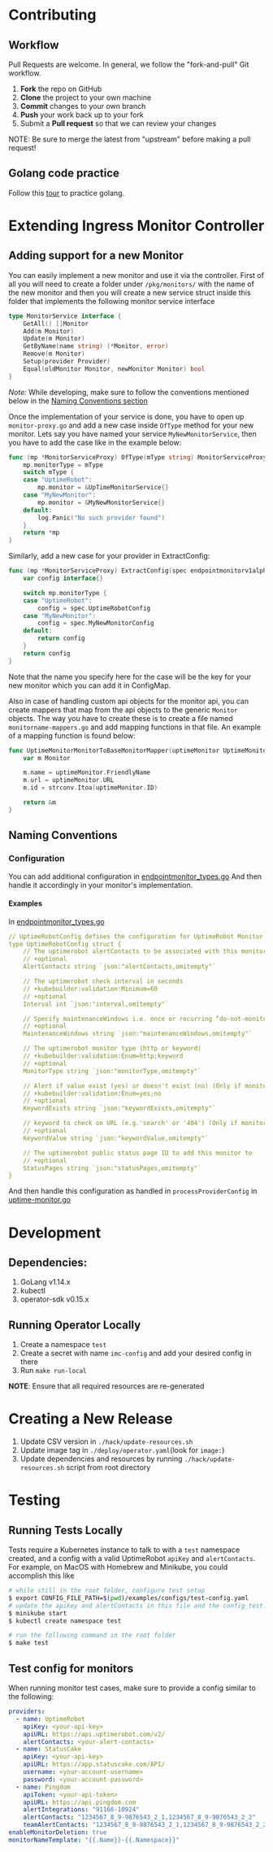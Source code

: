 # Contributing

## Workflow
Pull Requests are welcome. In general, we follow the "fork-and-pull" Git workflow.

 1. **Fork** the repo on GitHub
 2. **Clone** the project to your own machine
 3. **Commit** changes to your own branch
 4. **Push** your work back up to your fork
 5. Submit a **Pull request** so that we can review your changes

NOTE: Be sure to merge the latest from "upstream" before making a pull request!

## Golang code practice

Follow this [tour](https://tour.golang.org/) to practice golang.

# Extending Ingress Monitor Controller

## Adding support for a new Monitor

You can easily implement a new monitor and use it via the controller. First of all you will need to create a folder under `/pkg/monitors/` with the name of the new monitor and then you will create a new service struct inside this folder that implements the following monitor service interface

```go
type MonitorService interface {
    GetAll() []Monitor
    Add(m Monitor)
    Update(m Monitor)
    GetByName(name string) (*Monitor, error)
    Remove(m Monitor)
    Setup(provider Provider)
    Equal(oldMonitor Monitor, newMonitor Monitor) bool
}
```

*Note:* While developing, make sure to follow the conventions mentioned below in the [Naming Conventions section](#naming-conventions)

Once the implementation of your service is done, you have to open up `monitor-proxy.go` and add a new case inside `OfType` method for your new monitor. Lets say you have named your service `MyNewMonitorService`, then you have to add the case like in the example below:

```go
func (mp *MonitorServiceProxy) OfType(mType string) MonitorServiceProxy {
    mp.monitorType = mType
    switch mType {
    case "UptimeRobot":
        mp.monitor = &UpTimeMonitorService{}
    case "MyNewMonitor":
        mp.monitor = &MyNewMonitorService{}
    default:
        log.Panic("No such provider found")
    }
    return *mp
}
```

Similarly, add a new case for your provider in ExtractConfig:

```go
func (mp *MonitorServiceProxy) ExtractConfig(spec endpointmonitorv1alpha1.EndpointMonitorSpec) interface{} {
	var config interface{}

	switch mp.monitorType {
	case "UptimeRobot":
		config = spec.UptimeRobotConfig
    case "MyNewMonitor":
        config = spec.MyNewMonitorConfig
	default:
		return config
	}
	return config
}
```

Note that the name you specify here for the case will be the key for your new monitor which you can add it in ConfigMap.

Also in case of handling custom api objects for the monitor api, you can create mappers that map from the api objects to the generic `Monitor` objects. The way you have to create these is to create a file named `monitorname-mappers.go` and add mapping functions in that file. An example of a mapping function is found below:

```go
func UptimeMonitorMonitorToBaseMonitorMapper(uptimeMonitor UptimeMonitorMonitor) *Monitor {
    var m Monitor

    m.name = uptimeMonitor.FriendlyName
    m.url = uptimeMonitor.URL
    m.id = strconv.Itoa(uptimeMonitor.ID)

    return &m
}
```

## Naming Conventions

### Configuration

You can add additional configuration in [endpointmonitor_types.go](./pkg/apis/endpointmonitor/v1alpha1/endpointmonitor_types.go)
And then handle it accordingly in your monitor's implementation.

#### Examples

In [endpointmonitor_types.go](./pkg/apis/endpointmonitor/v1alpha1/endpointmonitor_types.go)

```yaml
// UptimeRobotConfig defines the configuration for UptimeRobot Monitor Provider
type UptimeRobotConfig struct {
	// The uptimerobot alertContacts to be associated with this monitor
	// +optional
	AlertContacts string `json:"alertContacts,omitempty"`

	// The uptimerobot check interval in seconds
	// +kubebuilder:validation:Minimum=60
	// +optional
	Interval int `json:"interval,omitempty"`

	// Specify maintenanceWindows i.e. once or recurring “do-not-monitor periods”
	// +optional
	MaintenanceWindows string `json:"maintenanceWindows,omitempty"`

	// The uptimerobot monitor type (http or keyword)
	// +kubebuilder:validation:Enum=http;keyword
	// +optional
	MonitorType string `json:"monitorType,omitempty"`

	// Alert if value exist (yes) or doesn't exist (no) (Only if monitor-type is keyword)
	// +kubebuilder:validation:Enum=yes;no
	// +optional
	KeywordExists string `json:"keywordExists,omitempty"`

	// keyword to check on URL (e.g.'search' or '404') (Only if monitor-type is keyword)
	// +optional
	KeywordValue string `json:"keywordValue,omitempty"`

	// The uptimerobot public status page ID to add this monitor to
	// +optional
	StatusPages string `json:"statusPages,omitempty"`
}
```

And then handle this configuration as handled in `processProviderConfig` in [uptime-monitor.go](./pkg/monitors/uptimerobot/uptime-monitor.go)

# Development

## Dependencies: 
1. GoLang v1.14.x
2. kubectl
3. operator-sdk v0.15.x

## Running Operator Locally

1. Create a namespace `test`
2. Create a secret with name `imc-config` and add your desired config in there
3. Run `make run-local`

**NOTE**: Ensure that all required resources are re-generated 

# Creating a New Release

1. Update CSV version in `./hack/update-resources.sh`
2. Update image tag in `./deploy/operator.yaml`(look for `image:`)
3. Update dependencies and resources by running `./hack/update-resources.sh` script from root directory

# Testing

## Running Tests Locally

Tests require a Kubernetes instance to talk to with a `test` namespace created, and a config with a valid UptimeRobot `apiKey` and `alertContacts`. For example, on MacOS with Homebrew and Minikube, you could accomplish this like

```bash
# while still in the root folder, configure test setup
$ export CONFIG_FILE_PATH=$(pwd)/examples/configs/test-config.yaml
# update the apikey and alertContacts in this file and the config_test.go file (`correctTestAPIKey` and `correctTestAlertContacts` contstants)
$ minikube start
$ kubectl create namespace test

# run the following command in the root folder
$ make test
```

## Test config for monitors

When running monitor test cases, make sure to provide a config similar to the following:
```yaml
providers:
  - name: UptimeRobot
    apiKey: <your-api-key>
    apiURL: https://api.uptimerobot.com/v2/
    alertContacts: <your-alert-contacts>
  - name: StatusCake
    apiKey: <your-api-key>
    apiURL: https://app.statuscake.com/API/
    username: <your-account-username>
    password: <your-account-password>
  - name: Pingdom
    apiToken: <your-api-token>
    apiURL: https://api.pingdom.com
    alertIntegrations: "91166-10924"
    alertContacts: "1234567_8_9-9876543_2_1,1234567_8_9-9876543_2_2"
    teamAlertContacts: "1234567_8_9-9876543_2_1,1234567_8_9-9876543_2_2"
enableMonitorDeletion: true
monitorNameTemplate: "{{.Name}}-{{.Namespace}}"
```
